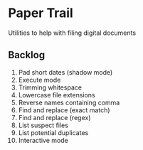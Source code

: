 Paper Trail
===========
Utilities to help with filing digital documents

Backlog
-------
1. Pad short dates (shadow mode)
1. Execute mode
1. Trimming whitespace
1. Lowercase file extensions
1. Reverse names containing comma
1. Find and replace (exact match)
1. Find and replace (regex)
1. List suspect files
1. List potential duplicates
1. Interactive mode
